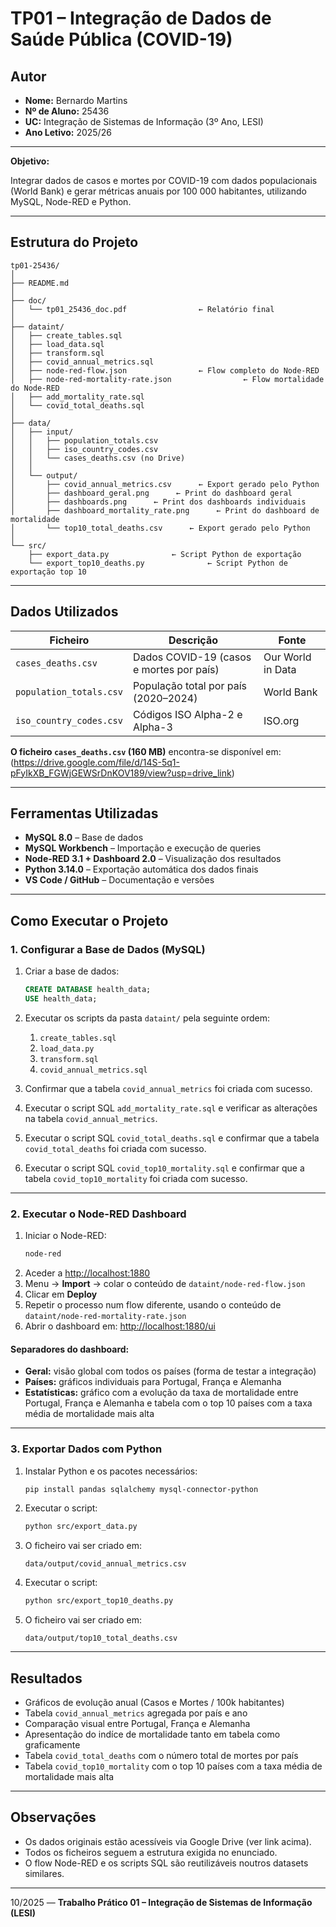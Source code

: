 # TP01 – Integração de Dados de Saúde Pública (COVID-19)

## Autor
- **Nome:** Bernardo Martins  
- **Nº de Aluno:** 25436  
- **UC:** Integração de Sistemas de Informação (3º Ano, LESI)  
- **Ano Letivo:** 2025/26  

---

**Objetivo:**  

Integrar dados de casos e mortes por COVID-19 com dados populacionais (World Bank) e gerar métricas anuais por 100 000 habitantes, utilizando MySQL, Node-RED e Python.

---

## Estrutura do Projeto

```
tp01-25436/
│
├── README.md
│
├── doc/
│   └── tp01_25436_doc.pdf                ← Relatório final
│
├── dataint/
│   ├── create_tables.sql
│   ├── load_data.sql
│   ├── transform.sql
│   ├── covid_annual_metrics.sql
│   ├── node-red-flow.json                ← Flow completo do Node-RED
│   ├── node-red-mortality-rate.json                ← Flow mortalidade do Node-RED
│   ├── add_mortality_rate.sql
│   └── covid_total_deaths.sql
│
├── data/
│   ├── input/
│   │   ├── population_totals.csv
│   │   ├── iso_country_codes.csv
│   │   └── cases_deaths.csv (no Drive)
│   │
│   └── output/
│       ├── covid_annual_metrics.csv      ← Export gerado pelo Python
│       ├── dashboard_geral.png      ← Print do dashboard geral
│       ├── dashboards.png      ← Print dos dashboards individuais
│       ├── dashboard_mortality_rate.png      ← Print do dashboard de mortalidade  
│       └── top10_total_deaths.csv      ← Export gerado pelo Python 
│
└── src/
    ├── export_data.py              ← Script Python de exportação
    └── export_top10_deaths.py              ← Script Python de exportação top 10
```

---

## Dados Utilizados

| Ficheiro | Descrição | Fonte |
|-----------|------------|--------|
| `cases_deaths.csv` | Dados COVID-19 (casos e mortes por país) | Our World in Data |
| `population_totals.csv` | População total por país (2020–2024) | World Bank |
| `iso_country_codes.csv` | Códigos ISO Alpha-2 e Alpha-3 | ISO.org |

**O ficheiro `cases_deaths.csv` (160 MB)** encontra-se disponível em:  
(https://drive.google.com/file/d/14S-5q1-pFyIkXB_FGWjGEWSrDnKOV189/view?usp=drive_link)

---

## Ferramentas Utilizadas

- **MySQL 8.0** – Base de dados
- **MySQL Workbench** – Importação e execução de queries  
- **Node-RED 3.1 + Dashboard 2.0** – Visualização dos resultados  
- **Python 3.14.0** – Exportação automática dos dados finais  
- **VS Code / GitHub** – Documentação e versões  

---

## Como Executar o Projeto

### 1. Configurar a Base de Dados (MySQL)

1. Criar a base de dados:
   ```sql
   CREATE DATABASE health_data;
   USE health_data;
   ```
2. Executar os scripts da pasta `dataint/` pela seguinte ordem:
   1. `create_tables.sql`
   2. `load_data.py`
   3. `transform.sql`
   4. `covid_annual_metrics.sql`

3. Confirmar que a tabela `covid_annual_metrics` foi criada com sucesso.

4. Executar o script SQL `add_mortality_rate.sql` e verificar as alterações na tabela `covid_annual_metrics`.

5. Executar o script SQL `covid_total_deaths.sql` e confirmar que a tabela `covid_total_deaths` foi criada com sucesso.

6. Executar o script SQL `covid_top10_mortality.sql` e confirmar que a tabela `covid_top10_mortality` foi criada com sucesso.

---

### 2. Executar o Node-RED Dashboard
1. Iniciar o Node-RED:
   ```bash
   node-red
   ```
2. Aceder a [http://localhost:1880](http://localhost:1880)  
3. Menu → **Import** → colar o conteúdo de `dataint/node-red-flow.json` 
4. Clicar em **Deploy**
5. Repetir o processo num flow diferente, usando o conteúdo de `dataint/node-red-mortality-rate.json`
6. Abrir o dashboard em:  [http://localhost:1880/ui](http://localhost:1880/ui)


#### Separadores do dashboard:

- **Geral:** visão global com todos os países (forma de testar a integração)  
- **Países:** gráficos individuais para Portugal, França e Alemanha  
- **Estatísticas:** gráfico com a evolução da taxa de mortalidade entre Portugal, França e Alemanha e tabela com o top 10 países com a taxa média de mortalidade mais alta
---

### 3. Exportar Dados com Python
1. Instalar Python e os pacotes necessários:
   ```bash
   pip install pandas sqlalchemy mysql-connector-python
   ```
2. Executar o script:
   ```bash
   python src/export_data.py
   ```
3. O ficheiro vai ser criado em:
   ```
   data/output/covid_annual_metrics.csv
   ```
4. Executar o script:
   ```bash
   python src/export_top10_deaths.py
   ``` 
5. O ficheiro vai ser criado em:
   ```
   data/output/top10_total_deaths.csv
   ```
---

## Resultados

- Gráficos de evolução anual (Casos e Mortes / 100k habitantes)  
- Tabela `covid_annual_metrics` agregada por país e ano  
- Comparação visual entre Portugal, França e Alemanha
- Apresentação do indíce de mortalidade tanto em tabela como graficamente
- Tabela `covid_total_deaths` com o número total de mortes por país
- Tabela `covid_top10_mortality` com o top 10 países com a taxa média de mortalidade mais alta

---

## Observações

- Os dados originais estão acessíveis via Google Drive (ver link acima).  
- Todos os ficheiros seguem a estrutura exigida no enunciado.  
- O flow Node-RED e os scripts SQL são reutilizáveis noutros datasets similares.  

---

10/2025 — **Trabalho Prático 01 – Integração de Sistemas de Informação (LESI)**
